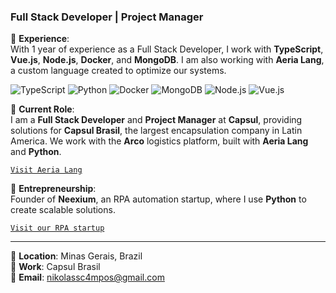 ### Full Stack Developer | Project Manager

🔹 **Experience**:  
With 1 year of experience as a Full Stack Developer, I work with **TypeScript**, **Vue.js**, **Node.js**, **Docker**, and **MongoDB**. I am also working with **Aeria Lang**, a custom language created to optimize our systems.

![TypeScript](https://img.shields.io/badge/TypeScript-3178C6?style=flat&logo=typescript&logoColor=white)
![Python](https://img.shields.io/badge/Python-3776AB?style=flat&logo=python&logoColor=white)
![Docker](https://img.shields.io/badge/Docker-2496ED?style=flat&logo=docker&logoColor=white)
![MongoDB](https://img.shields.io/badge/MongoDB-4DB33D?style=flat&logo=mongodb&logoColor=white)
![Node.js](https://img.shields.io/badge/Node.js-339933?style=flat&logo=node.js&logoColor=white)
![Vue.js](https://img.shields.io/badge/Vue.js-4FC08D?style=flat&logo=vue.js&logoColor=white)

🔹 **Current Role**:  
I am a **Full Stack Developer** and **Project Manager** at **Capsul**, providing solutions for **Capsul Brasil**, the largest encapsulation company in Latin America. We work with the **Arco** logistics platform, built with **Aeria Lang** and **Python**.

[ `Visit Aeria Lang` ](https://aeria.land/docs/aeria/)

🔹 **Entrepreneurship**:  
Founder of **Neexium**, an RPA automation startup, where I use **Python** to create scalable solutions.

[ `Visit our RPA startup` ](https://github.com/Neexium)

---

📍 **Location**: Minas Gerais, Brazil  
💼 **Work**: Capsul Brasil  
📧 **Email**: [nikolassc4mpos@gmail.com](mailto:nikolassc4mpos@gmail.com)
